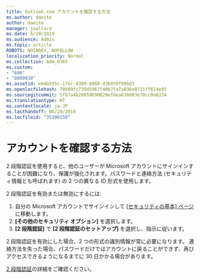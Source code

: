 ```yaml
---
title: Outlook.com アカウントを確認する方法
ms.author: daeite
author: daeite
manager: joallard
ms.date: 6/20/2019
ms.audience: Admin
ms.topic: article
ROBOTS: NOINDEX, NOFOLLOW
localization_priority: Normal
ms.collection: Adm_O365
ms.custom:
- "696"
- "8000030"
ms.assetid: e64b555c-17ec-4389-8068-d36850f09bd3
ms.openlocfilehash: 70b09fc739d5967f40b7fa7a036e0721ff614e95
ms.sourcegitcommit: 5fb7a4b28859690020efdea630d03e70cc0e6334
ms.translationtype: HT
ms.contentlocale: ja-JP
ms.lasthandoff: 06/28/2019
ms.locfileid: "35390158"
---
```

# <a name="how-to-verify-your-account"></a>アカウントを確認する方法

2 段階認証を使用すると、他のユーザーが Microsoft アカウントにサインインすることが困難になり、保護が強化されます。パスワードと連絡方法 (セキュリティ情報とも呼ばれます) の 2 つの異なる ID 形式を使用します。
  
2 段階認証を有効または無効にするには:
  
1. 自分の Microsoft アカウントでサインインして [[セキュリティの基本] ページ](https://go.microsoft.com/fwlink/?linkid=842325)に移動します。
2. **[その他のセキュリティ オプション]** を選択します。
3. **[2 段階認証]** で **[2 段階認証のセットアップ]** を選択し、指示に従います。

2 段階認証を有効にした場合、2 つの形式の識別情報が常に必要になります。 連絡方法を失った場合、パスワードだけではアカウントに戻ることができず、再びアクセスできるようになるまでに 30 日かかる場合があります。
  
[2 段階認証](https://go.microsoft.com/fwlink/?linkid=872270)の詳細をご確認ください。
  